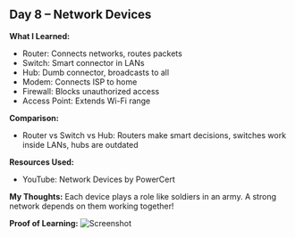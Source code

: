 ## Day 8 – Network Devices

**What I Learned:**
- Router: Connects networks, routes packets
- Switch: Smart connector in LANs
- Hub: Dumb connector, broadcasts to all
- Modem: Connects ISP to home
- Firewall: Blocks unauthorized access
- Access Point: Extends Wi-Fi range

**Comparison:**
- Router vs Switch vs Hub: Routers make smart decisions, switches work inside LANs, hubs are outdated

**Resources Used:**
- YouTube: Network Devices by PowerCert

**My Thoughts:**
Each device plays a role like soldiers in an army. A strong network depends on them working together!

**Proof of Learning:**
![Screenshot](YourScreenshotLinkHere)
